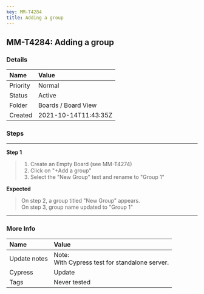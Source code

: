 ```yaml
---
key: MM-T4284
title: Adding a group
---
```


## MM-T4284: Adding a group

### Details

| Name     | Value                |
| :------- | :------------------- |
| Priority | Normal               |
| Status   | Active               |
| Folder   | Boards / Board View  |
| Created  | 2021-10-14T11:43:35Z |

### Steps

<hr/>

**Step 1**

> <article><ol><li>Create an Empty Board (see MM-T4274)</li><li>Click on "+Add a group"</li><li>Select the "New Group" text and rename to "Group 1"</li></ol></article>

**Expected**

> <article>On step 2, a group titled "New Group" appears.<br />On step 3, group name updated to "Group 1"</article>

<hr/>

### More Info

| Name         | Value                                               |
| :----------- | :-------------------------------------------------- |
| Update notes | Note:<br />With Cypress test for standalone server. |
| Cypress      | Update                                              |
| Tags         | Never tested                                        |
